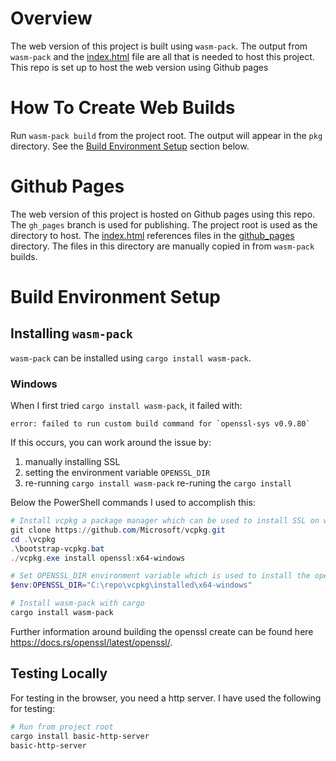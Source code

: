 # Overview
The web version of this project is built using `wasm-pack`. The output from `wasm-pack` and the 
[index.html](../index.html) file are all that is needed to host this project. This repo is set up to 
host the web version using Github pages 

# How To Create Web Builds
Run `wasm-pack build` from the project root. The output will appear in the `pkg` directory. See the 
[Build Environment Setup](#build-environment-setup) section below.

# Github Pages
The web version of this project is hosted on Github pages using this repo. The `gh_pages` branch is 
used for publishing. The project root is used as the directory to host. The 
[index.html](../index.html) references files in the [github_pages](../github_pages) directory. The 
files in this directory are manually copied in from `wasm-pack` builds.

# Build Environment Setup

## Installing `wasm-pack`
`wasm-pack` can be installed using `cargo install wasm-pack`.

### Windows

When I first tried `cargo install wasm-pack`, it failed with: 

```plaintext
error: failed to run custom build command for `openssl-sys v0.9.80`
```

If this occurs, you can work around the issue by:

1. manually installing SSL
2. setting the environment variable `OPENSSL_DIR`
3. re-running `cargo install wasm-pack`
re-runing the `cargo install`

Below the PowerShell commands I used to accomplish this:

```powershell
# Install vcpkg a package manager which can be used to install SSL on windows
git clone https://github.com/Microsoft/vcpkg.git
cd .\vcpkg
.\bootstrap-vcpkg.bat
./vcpkg.exe install openssl:x64-windows

# Set OPENSSL_DIR environment variable which is used to install the openssl crate
$env:OPENSSL_DIR="C:\repo\vcpkg\installed\x64-windows"

# Install wasm-pack with cargo
cargo install wasm-pack
```

Further information around building the openssl create can be found here 
https://docs.rs/openssl/latest/openssl/.

## Testing Locally
For testing in the browser, you need a http server. I have used the following for testing:

```powershell
# Run from project root
cargo install basic-http-server
basic-http-server
```

